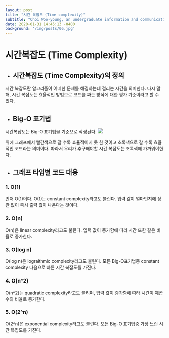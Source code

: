 ```yaml
---
layout: post
title: "시간 복잡도 (Time complexity)"
subtitle: "Choi Woo-young, an undergraduate information and communication engineering at Incheon National University."
date: 2020-01-31 14:45:13 -0400
background: '/img/posts/06.jpg'
---
```


# 시간복잡도 (Time Complexity)
* ## 시간복잡도 (Time Complexity)의 정의
시간 복잡도란 알고리즘이 어떠한 문제를 해결하는데 걸리는 시간을 의미한다. 다시 말해, 시간 복잡도는 효율적인 방법으로 코드를 짜는 방식에 대한 평가 기준이라고 할 수 있다.  

* ## Big-O 표기법
시간복잡도는 Big-O 표기법을 기준으로 작성된다. 
![](https://search.pstatic.net/common/?src=http%3A%2F%2Fblogfiles.naver.net%2FMjAxOTEwMDNfMjk1%2FMDAxNTcwMDk5NjgyMTQ4.3CflfZ9vIsasyktC2i6zOmpKNu3IpdzQTL75XdioSjgg.8PTM3qKHzNbPrWqhUoha1aL9-saSWkyqhbo03hmMQnAg.PNG.tnwjd1776%2F11.PNG&type=a340)  

위에 그래프에서 빨간색으로 갈 수록 효율적이지 못 한 것이고 초록색으로 갈 수록 효율적인 코드라는 의미이다. 따라서 우리가 추구해야할 시간 복잡도는 초록색에 가까워야한다.  
* ## 그래프 타입별 코드 대응

### 1. O(1)
먼저 O(1)이다. O(1)는 constant complexity라고도 불린다. 입력 값이 얼마인지에 상관 없이 즉시 출력 값이 나온다는 것이다. 

### 2. O(n)
O(n)은 linear complexity라고도 불린다. 입력 값이 증가함에 따라 시간 또한 같은 비율로 증가한다. 

### 3. O(log n)
O(log n)은 lograithmic complexity라고도 불린다. 모든 Big-O표기법중  constant complexity 다음으로 빠른 시간 복잡도를 가진다. 

### 4. O(n^2)
O(n^2)는 quadratic complexity라고도 불리며, 입력 값이 증가함에 따라 시간이 제곱수의 비율로 증가한다.

### 5. O(2^n)
O(2^n)은 exponential complexity라고도 불린다. 모든 Big-O 표기법중 가장 느린 시간 복잡도를 가진다. 

